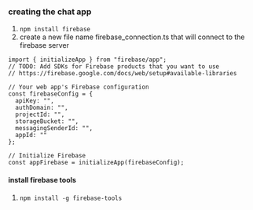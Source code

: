 
### creating the chat app
1. ``` npm install firebase ```
2. create a new file name firebase_connection.ts that will connect to the firebase server
``` // Import the functions you need from the SDKs you need
import { initializeApp } from "firebase/app";
// TODO: Add SDKs for Firebase products that you want to use
// https://firebase.google.com/docs/web/setup#available-libraries

// Your web app's Firebase configuration
const firebaseConfig = {
  apiKey: "",
  authDomain: "",
  projectId: "",
  storageBucket: "",
  messagingSenderId: "",
  appId: ""
};

// Initialize Firebase
const appFirebase = initializeApp(firebaseConfig);

```

#### install firebase tools 
1. ``` npm install -g firebase-tools ```

